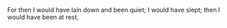For then I would have lain down and been quiet; I would have slept; then I would have been at rest,
